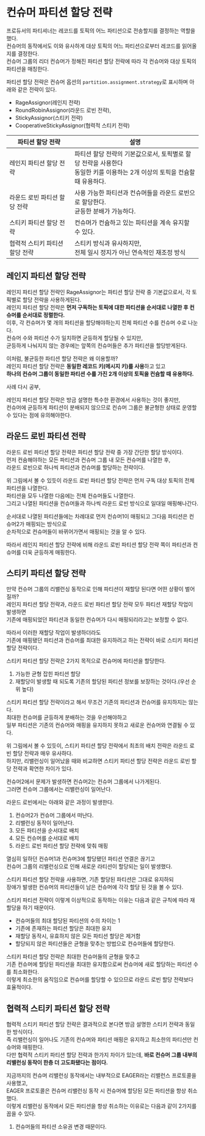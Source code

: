# 컨슈머 파티션 할당 전략

프로듀서의 파티셔너는 레코드를 토픽의 어느 파티션으로 전송할지를 결정하는 역할을 했다.      
컨슈머의 동작에서도 이와 유사하게 대상 토픽의 어느 파티션으로부터 레코드를 읽어올지를 결정한다.     
컨슈머 그룹의 리더 컨슈머가 정해진 파티션 할당 전략에 따라 각 컨슈머와 대상 토픽의 파티션을 매칭한다.    
  
파티션 할당 전략은 컨슈머 옵션의 `partition.assignment.strategy`로 표시하며 아래와 같은 전략이 있다.       

* RageAssignor(레인지 전략)
* RoundRobinAssignor(라운드 로빈 전략),   
* StickyAssignor(스티키 전략)
* CooperativeStickyAssignor(협력적 스티키 전략)

|파티션 할당 전략|설명|
|------------|---|
|레인지 파티션 할당 전략|파티션 할당 전략의 기본값으로서, 토픽별로 할당 전략을 사용한다<br>동일한 키를 이용하는 2개 이상의 토픽을 컨슘할 때 유용하다.|
|라운드 로빈 파티션 할당 전략|사용 가능한 파티션과 컨슈머들을 라운드 로빈으로 할당한다.<br>균등한 분배가 가능하다.|
|스티키 파티션 할당 전략|컨슈머가 컨슘하고 있는 파티션을 계속 유지할 수 있다.|
|협력적 스티키 파티션 할당 전략|스티키 방식과 유사하지만,<br>전체 일시 정지가 아닌 연속적인 재조정 방식|

## 레인지 파티션 할당 전략 

레인지 파티션 할당 전략인 RageAssignor는 파티션 할당 전략 중 기본값으로서, 각 토픽별로 할당 전략을 사용하게된다.     
레인지 파티션 할당 전략은 **먼저 구독하는 토픽에 대한 파티션을 순서대로 나열한 후 컨슈머를 순서대로 정렬한다.**       
이후, 각 컨슈머가 몇 개의 파티션을 할당해야하는지 전체 파티션 수를 컨슈머 수로 나눈다.   
컨슈머 수와 파티션 수가 일치하면 균등하게 할당될 수 있지만,     
균등하게 나눠지지 않는 경우에는 앞쪽의 컨슈머들은 추가 파티션을 할당받게된다.  

[](#)
    
이처럼, 불균등한 파티션 할당 전략은 왜 이용할까?       
레인지 파티션 할당 전략은 **동일한 레코드 키(메시지 키)를 사용**하고 있고         
**하나의 컨슈머 그룹이 동일한 파티션 수를 가진 2개 이상의 토픽을 컨슘할 때 유용하다.**      

사례 다시 공부,  
 
레인지 파티션 할당 전략은 방금 설명한  특수한 환경에서 사용하는 것이 좋지만,      
컨슈머에 균등하게 파티션이 분배되지 않으므로 컨슈머 그룹은 불균형한 상태로 운영할 수 있다는 점에 유의해야한다.  

## 라운드 로빈 파티션 전략 

라운드 로빈 파티션 할당 전략은 파티션 할당 전략 중 가장 간단한 할당 방식이다.   
먼저 컨슘해야하는 모든 파티션과 컨슈머 그룹 내 모든 컨슈머를 나열한 후,    
라운드 로빈으로 하나씩 파티션과 컨슈머를 할당하는 전략이다.     

[](#)  

위 그림에서 볼 수 있듯이 라운드 로빈 파티션 할당 전략은 먼저 구독 대상 토픽의 전체 파티션을 나열한다.     
파티션을 모두 나열한 다음에는 전체 컨슈머들도 나열한다.     
그리고 나열된 파티션을 컨슈머들과 하나씩 라운드 로빈 방식으로 일대일 매핑해나간다.       
 
순서대로 나열된 파티션들에는 차례대로 먼저 컨슈머1이 매핑되고 그다음 파티션은 컨슈머2가 매핑되는 방식으로     
순차적으로 컨슈머들이 바뀌어가면서 매핑되는 것을 알 수 있다.     
  
따라서 레인지 파티션 할당 전략에 비해 라운드 로빈 파티션 할당 전략 쪽이 파티션과 컨슈머를 더욱 균등하게 매핑한다.    

## 스티키 파티션 할당 전략 

만약 컨슈머 그룹의 리밸런싱 동작으로 인해 파티션이 재할당 된다면 어떤 상황이 벌어질까?     
레인지 파티션 할당 전략과, 라운드 로빈 파티션 할당 전략 모두 파티션 재할당 작업이 발생하면        
기존에 매핑되었던 파티션과 동일한 컨슈머가 다시 매핑되리라고는 보정할 수 없다.    
  
따라서 이러한 재할당 작업이 발생하더라도    
기존에 매핑됐던 파티션과 컨슈머를 최대한 유지하려고 하는 전략이 바로 스티키 파티션 할당 전략이다.  

스티키 파티션 할당 전략은 2가지 목적으로 컨슈머에 파티션을 할당한다.    
  
1. 가능한 균형 잡힌 파티션 할당     
2. 재할당이 발생할 때 되도록 기존의 할당된 파티션 정보를 보장하는 것이다.(우선 순위 높다)   
  
스티키 파티션 할당 전략이라고 해서 무조건 기존의 파티션과 컨슈머를 유지하지는 않는다.  
최대한 컨슈머를 균등하게 분배하는 것을 우선해야하고   
일부 파티션은 기존의 컨슈머와 매핑을 유지하지 못하고 새로운 컨슈머와 연결될 수 있다.  

[](#) 

위 그림에서 볼 수 있듯이, 스티키 파티션 할당 전략에서 최초의 배치 전략은 라운드 로빈 할당 전략과 매우 유사하다.      
하지만, 리밸런싱이 일어났을 때와 비교하면 스티키 파티션 할당 전략은 라운드 로빈 할당 전략과 확연한 차이가 있다.    

컨슈머2에서 문제가 발생하면 컨슈머2는 컨슈머 그룹에서 나가게된다.   
그러면 컨슈머 그룹에서는 리밸런싱이 일어난다.   

[](#)  

라운드 로빈에서는 아래와 같은 과정이 발생한다.  

1. 컨슈머2가 컨슈머 그룹에서 떠난다.  
2. 리밸런싱 동작이 일어난다.  
3. 모든 파티션을 순서대로 배치
4. 모든 컨슈머를 순서대로 배치 
5. 라운드 로빈 파티션 할당 전략에 맞춰 매핑 

열심히 일하던 컨슈머1과 컨슈머3에 할당됐던 파티션 연결은 끊기고      
컨슈머 그룹의 리밸런싱으로 인해 새로운 라티션이 할당되는 일이 발생했다.  

[](#) 

스티키 파티션 할당 전략을 사용하면, 기존 할당된 파티션은 그대로 유지하되     
장애가 발생한 컨슈머의 파티션들이 남은 컨슈머에 각각 할당 된 것을 볼 수 있다.  

스티키 파티션 전략이 이렇게 이상적으로 동작하는 이유는 다음과 같은 규칙에 따라 재할당을 하기 때문이다.   
    
* 컨슈머들의 최대 할당된 파티션의 수의 차이는 1  
* 기존에 존재하는 파티션 할당은 최대한 유지    
* 재할당 동작시, 유효하지 않은 모든 파티션 할당은 제거함   
* 할당되지 않은 파티션들은 균형을 맞추는 방법으로 컨슈머들에 할당한다.  
  
스티키 파티션 할당 전략은 최대한 컨슈머들의 균형을 맞추고      
기존 컨슈머에 할당된 파티션을 최대한 유지함으로써 컨슈머에 새로 할당하는 파티션 수를 최소화한다.     
이렇게 최소한의 움직임으로 컨슈머를 할당할 수 있으므로 라운드 로빈 할당 전략보다 효율적이다.    

## 협력적 스티키 파티션 할당 전략 
  
협력적 스티키 파티션 할당 전략은 결과적으로 본다면 방금 설명한 스티키 전략과 동일한 방식이다.      
즉 리밸런싱이 일어나도 기존의 컨슈머와 파티션 매핑은 유지하고 최소한의 파티션만 컨슈머와 매핑한다.       
다만 협력적 스티키 파티션 할당 전략과 한가지 차이가 있는데, **바로 컨슈머 그룹 내부의 리밸런싱 동작이 한층 더 고도화됐다는 점이다.**   
     
지금까지의 컨슈머 리밸런싱 동작에서는 내부적으로 EAGER라는 리밸런스 프로토콜을 사용했고,                
EAGER 프로토콜은 컨슈머 리밸런싱 동작 시 컨슈머에 할당된 모든 파티션을 항상 취소했다.              
이렇게 리밸런싱 동작에서 모든 파티션을 항상 취소하는 이유로는 다음과 같이 2가지를 꼽을 수 있다.         

1. 컨슈머들의 파티션 소유권 변경 때문이다.   
